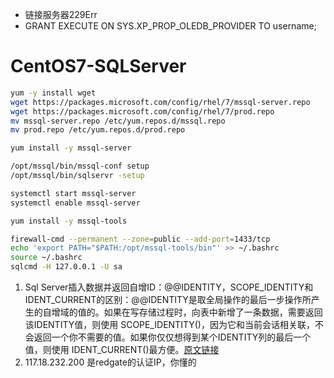 - 链接服务器229Err
- GRANT EXECUTE ON SYS.XP_PROP_OLEDB_PROVIDER TO username;


# CentOS7-SQLServer
```sh
yum -y install wget
wget https://packages.microsoft.com/config/rhel/7/mssql-server.repo
wget https://packages.microsoft.com/config/rhel/7/prod.repo
mv mssql-server.repo /etc/yum.repos.d/mssql.repo
mv prod.repo /etc/yum.repos.d/prod.repo

yum install -y mssql-server

/opt/mssql/bin/mssql-conf setup
/opt/mssql/bin/sqlservr -setup 

systemctl start mssql-server
systemctl enable mssql-server

yum install -y mssql-tools

firewall-cmd --permanent --zone=public --add-port=1433/tcp
echo 'export PATH="$PATH:/opt/mssql-tools/bin"' >> ~/.bashrc
source ~/.bashrc
sqlcmd -H 127.0.0.1 -U sa

```

1. Sql Server插入数据并返回自增ID：@@IDENTITY，SCOPE_IDENTITY和IDENT_CURRENT的区别：@@IDENTITY是取全局操作的最后一步操作所产生的自增域的值的。如果在写存储过程时，向表中新增了一条数据，需要返回该IDENTITY值，则使用 SCOPE_IDENTITY()，因为它和当前会话相关联，不会返回一个你不需要的值。如果你仅仅想得到某个IDENTITY列的最后一个值，则使用 IDENT_CURRENT()最方便。[原文链接](http://www.bbsmax.com/A/q4zVVyylzK/)
2. 117.18.232.200 是redgate的认证IP，你懂的